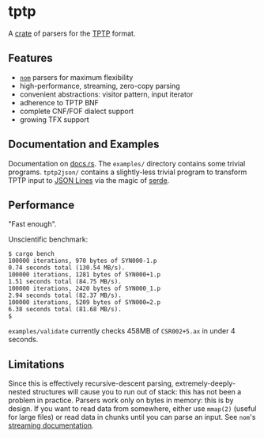 # tptp

A [crate](https://crates.io/crates/tptp) of parsers for the [TPTP](http://tptp.org) format.

## Features
* [`nom`](https://crates.io/crates/nom) parsers for maximum flexibility
* high-performance, streaming, zero-copy parsing
* convenient abstractions: visitor pattern, input iterator
* adherence to TPTP BNF
* complete CNF/FOF dialect support
* growing TFX support

## Documentation and Examples
Documentation on [docs.rs](https://docs.rs/tptp).
The `examples/` directory contains some trivial programs.
`tptp2json/` contains a slightly-less trivial program to transform TPTP input to [JSON Lines](http://jsonlines.org) via the magic of [serde](https://serde.rs).

## Performance
"Fast enough".

Unscientific benchmark:
```
$ cargo bench
100000 iterations, 970 bytes of SYN000-1.p
0.74 seconds total (130.54 MB/s).
100000 iterations, 1281 bytes of SYN000+1.p
1.51 seconds total (84.75 MB/s).
100000 iterations, 2420 bytes of SYN000_1.p
2.94 seconds total (82.37 MB/s).
100000 iterations, 5209 bytes of SYN000=2.p
6.38 seconds total (81.68 MB/s).
$
```

`examples/validate` currently checks 458MB of `CSR002+5.ax` in under 4 seconds.

## Limitations
Since this is effectively recursive-descent parsing, extremely-deeply-nested structures will cause you to run out of stack: this has not been a problem in practice.
Parsers work only on bytes in memory: this is by design. If you want to read data from somewhere, either use `mmap(2)` (useful for large files) or read data in chunks until you can parse an input. See `nom`'s [streaming documentation](https://docs.rs/nom/5.1.1/nom/#streaming--complete).